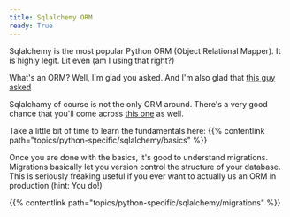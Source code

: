 ```yaml
---
title: Sqlalchemy ORM
ready: True
---
```


Sqlalchemy is the most popular Python ORM (Object Relational Mapper). It is highly legit. Lit even (am I using that right?)

What's an ORM? Well, I'm glad you asked. And I'm also glad that [this guy asked](https://stackoverflow.com/questions/1279613/what-is-an-orm-how-does-it-work-and-how-should-i-use-one)

Sqlalchamy of course is not the only ORM around. There's a very good chance that you'll come across [this one](https://docs.djangoproject.com/en/3.0/topics/db/queries/) as well.

Take a little bit of time to learn the fundamentals here:
{{% contentlink path="topics/python-specific/sqlalchemy/basics" %}}

Once you are done with the basics, it's good to understand migrations. Migrations basically let you version control the structure of your database. This is seriously freaking useful if you ever want to actually us an ORM in production (hint: You do!)

{{% contentlink path="topics/python-specific/sqlalchemy/migrations" %}}

